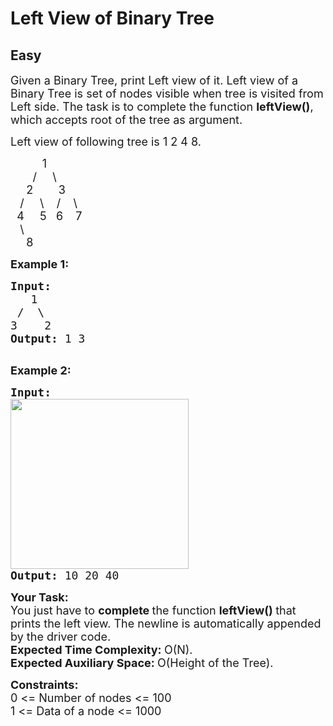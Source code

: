 # Left View of Binary Tree
## Easy 
<div class="problem-statement" style="user-select: auto;">
                <p style="user-select: auto;"></p><p style="user-select: auto;"><span style="font-size: 18px; user-select: auto;">Given a Binary Tree, print Left view of it. Left view of a Binary Tree is set of nodes visible when tree is visited from Left side. The task is to complete the function <strong style="user-select: auto;">leftView()</strong>, which accepts root of the tree as argument.</span></p>

<p style="user-select: auto;"><span style="font-size: 18px; user-select: auto;">Left view of following tree is 1 2 4 8.</span></p>

<p style="user-select: auto;"><span style="font-size: 18px; user-select: auto;">&nbsp;&nbsp;&nbsp;&nbsp;&nbsp;&nbsp;&nbsp;&nbsp;&nbsp; 1<br style="user-select: auto;">
&nbsp;&nbsp;&nbsp;&nbsp;&nbsp;&nbsp; /&nbsp;&nbsp;&nbsp;&nbsp; \<br style="user-select: auto;">
&nbsp;&nbsp;&nbsp;&nbsp; 2&nbsp;&nbsp;&nbsp;&nbsp;&nbsp;&nbsp;&nbsp; 3<br style="user-select: auto;">
&nbsp;&nbsp; /&nbsp;&nbsp; &nbsp; \ &nbsp;&nbsp; /&nbsp;&nbsp;&nbsp; \<br style="user-select: auto;">
&nbsp; 4&nbsp;&nbsp;&nbsp;&nbsp; 5&nbsp;&nbsp; 6&nbsp;&nbsp;&nbsp; 7<br style="user-select: auto;">
&nbsp;&nbsp; \<br style="user-select: auto;">
&nbsp;&nbsp;&nbsp;&nbsp; 8&nbsp; &nbsp;</span></p>

<p style="user-select: auto;"><span style="font-size: 18px; user-select: auto;"><strong style="user-select: auto;">Example 1:</strong></span></p>

<pre style="position: relative; user-select: auto;"><span style="font-size: 18px; user-select: auto;"><strong style="user-select: auto;">Input:
</strong>&nbsp;  1
&nbsp;/&nbsp; \
3&nbsp; &nbsp; 2
<strong style="user-select: auto;">Output: </strong>1 3<strong style="user-select: auto;">
</strong></span>
<div class="open_grepper_editor" title="Edit &amp; Save To Grepper" style="user-select: auto;"></div></pre>

<p style="user-select: auto;"><span style="font-size: 18px; user-select: auto;"><strong style="user-select: auto;">Example 2:</strong></span></p>

<pre style="position: relative; user-select: auto;"><span style="font-size: 18px; user-select: auto;"><strong style="user-select: auto;">Input:
</strong><img alt="" src="https://media.geeksforgeeks.org/wp-content/cdn-uploads/20190221103723/leftview.jpg" style="height: 272px; width: 285px; user-select: auto;" class="img-responsive">
<strong style="user-select: auto;">Output: </strong>10 20 40
</span><div class="open_grepper_editor" title="Edit &amp; Save To Grepper" style="user-select: auto;"></div></pre>

<p style="user-select: auto;"><span style="font-size: 18px; user-select: auto;"><strong style="user-select: auto;">Your Task:</strong><br style="user-select: auto;">
You just have to <strong style="user-select: auto;">complete </strong>the function <strong style="user-select: auto;">leftView() </strong>that prints the left view. The newline is automatically appended by the driver code.</span><br style="user-select: auto;">
<span style="font-size: 18px; user-select: auto;"><strong style="user-select: auto;">Expected Time Complexity:&nbsp;</strong>O(N).<br style="user-select: auto;">
<strong style="user-select: auto;">Expected Auxiliary Space:&nbsp;</strong>O(Height of the Tree).</span></p>

<p style="user-select: auto;"><span style="font-size: 18px; user-select: auto;"><strong style="user-select: auto;">Constraints:</strong><br style="user-select: auto;">
0 &lt;= Number of nodes &lt;= 100<br style="user-select: auto;">
1 &lt;= Data of a node &lt;= 1000</span></p>
 <p style="user-select: auto;"></p>
            </div>